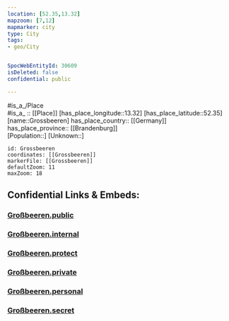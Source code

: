 ```yaml
---
location: [52.35,13.32] 
mapzoom: [7,12] 
mapmarker: city 
type: City
tags:
- geo/City


SpocWebEntityId: 30609
isDeleted: false
confidential: public

---
```

#is_a_/Place  
#is_a_ :: [[Place]] 
[has_place_longitude::13.32] 
[has_place_latitude::52.35] 
[name::Grossbeeren] 
has_place_country:: [[Germany]]  
has_place_province:: [[Brandenburg]]  
[Population::] 
[Unknown::] 


```leaflet
id: Grossbeeren
coordinates: [[Grossbeeren]] 
markerFile: [[Grossbeeren]] 
defaultZoom: 11 
maxZoom: 18
```


## Confidential Links & Embeds: 

### [Großbeeren.public](/_public/\Earth\Continent\Europe\Europe~Central\Germany\Germany~East\Brandenburg\counties~Brandenburg\Teltow~Fläming\cities~Teltow~FlämingGroßbeeren.public.md) 

### [Großbeeren.internal](/_internal/\Earth\Continent\Europe\Europe~Central\Germany\Germany~East\Brandenburg\counties~Brandenburg\Teltow~Fläming\cities~Teltow~FlämingGroßbeeren.internal.md) 

### [Großbeeren.protect](/_protect/\Earth\Continent\Europe\Europe~Central\Germany\Germany~East\Brandenburg\counties~Brandenburg\Teltow~Fläming\cities~Teltow~FlämingGroßbeeren.protect.md) 

### [Großbeeren.private](/_private/\Earth\Continent\Europe\Europe~Central\Germany\Germany~East\Brandenburg\counties~Brandenburg\Teltow~Fläming\cities~Teltow~FlämingGroßbeeren.private.md) 

### [Großbeeren.personal](/_personal/\Earth\Continent\Europe\Europe~Central\Germany\Germany~East\Brandenburg\counties~Brandenburg\Teltow~Fläming\cities~Teltow~FlämingGroßbeeren.personal.md) 

### [Großbeeren.secret](/_secret/\Earth\Continent\Europe\Europe~Central\Germany\Germany~East\Brandenburg\counties~Brandenburg\Teltow~Fläming\cities~Teltow~FlämingGroßbeeren.secret.md)


